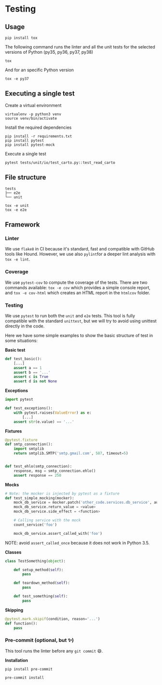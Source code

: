 # Testing

## Usage

```
pip install tox
```

The following command runs the linter and all the unit tests for the selected versions of Python (py35, py36, py37, py38)

```
tox
```

And for an specific Python version

```
tox -e py37
```

## Executing a single test

Create a virtual environment

```
virtualenv -p python3 venv
source venv/bin/activate
```

Install the required dependencies

```
pip install -r requirements.txt
pip install pytest
pip install pytest-mock
```

Execute a single test

```
pytest tests/unit/io/test_carto.py::test_read_carto
```

## File structure

```
tests
├── e2e
└── unit
```

```
tox -e unit
tox -e e2e
```

## Framework

### Linter

We use `flake8` in CI because it's standard, fast and compatible with GitHub tools like Hound. However, we use also `pylint`for a deeper lint analysis with `tox -e lint`.

### Coverage

We use `pytest-cov` to compute the coverage of the tests. There are two commands available: `tox -e cov` which provides a simple console report, and `tox -e cov-html` which creates an HTML report in the `htmlcov` folder.

### Testing

We use `pytest` to run both the `unit` and `e2e` tests. This tool is fully compatible with the standard `unittest`, but we will try to avoid using unittest directly in the code.

Here we have some simple examples to show the basic structure of test in some situations:

**Basic test**

```py
def test_basic():
    [...]
    assert a == 1
    assert b == '...'
    assert c is True
    assert d is not None
```

**Exceptions**

```py
import pytest

def test_exceptions():
    with pytest.raises(ValueError) as e:
        [...]
    assert str(e.value) == '...'
```

**Fixtures**

```py
@pytest.fixture
def smtp_connection():
    import smtplib
    return smtplib.SMTP('smtp.gmail.com', 587, timeout=5)


def test_ehlo(smtp_connection):
    response, msg = smtp_connection.ehlo()
    assert response == 250
```

**Mocks**

```py
# Note: the mocker is injected by pytest as a fixture
def test_simple_mocking(mocker):
    mock_db_service = mocker.patch('other_code.services.db_service', autospec=True)
    mock_db_service.return_value = <value>
    mock_db_service.side_effect = <function>

    # Calling service with the mock
    count_service('foo')

    mock_db_service.assert_called_with('foo')
```

NOTE: avoid `assert_called_once` because it does not work in Python 3.5.

**Classes**

```py
class TestSomething(object):

    def setup_method(self):
        pass

    def teardown_method(self):
        pass

    def test_something(self):
        pass
```

**Skipping**

```py
@pytest.mark.skipif(condition, reason='...')
def function():
    pass
```

### Pre-commit (optional, but :sparkles:)

This tool runs the linter before any `git commit` :smile:.

**Installation**

```
pip install pre-commit
```

```
pre-commit install
```

